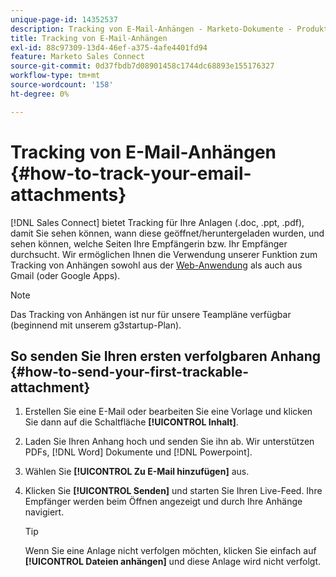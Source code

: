 ```yaml
---
unique-page-id: 14352537
description: Tracking von E-Mail-Anhängen - Marketo-Dokumente - Produktdokumentation
title: Tracking von E-Mail-Anhängen
exl-id: 88c97309-13d4-46ef-a375-4afe4401fd94
feature: Marketo Sales Connect
source-git-commit: 0d37fbdb7d08901458c1744dc68893e155176327
workflow-type: tm+mt
source-wordcount: '158'
ht-degree: 0%

---
```


# Tracking von E-Mail-Anhängen {#how-to-track-your-email-attachments}

[!DNL Sales Connect] bietet Tracking für Ihre Anlagen (.doc, .ppt, .pdf), damit Sie sehen können, wann diese geöffnet/heruntergeladen wurden, und sehen können, welche Seiten Ihre Empfängerin bzw. Ihr Empfänger durchsucht. Wir ermöglichen Ihnen die Verwendung unserer Funktion zum Tracking von Anhängen sowohl aus der [Web-Anwendung](https://toutapp.com/login) als auch aus Gmail (oder Google Apps).

>[!NOTE]
>
>Das Tracking von Anhängen ist nur für unsere Teampläne verfügbar (beginnend mit unserem g3startup-Plan).

## So senden Sie Ihren ersten verfolgbaren Anhang {#how-to-send-your-first-trackable-attachment}

1. Erstellen Sie eine E-Mail oder bearbeiten Sie eine Vorlage und klicken Sie dann auf die Schaltfläche **[!UICONTROL Inhalt]**.

1. Laden Sie Ihren Anhang hoch und senden Sie ihn ab. Wir unterstützen PDFs, [!DNL Word] Dokumente und [!DNL Powerpoint].

1. Wählen Sie **[!UICONTROL Zu E-Mail hinzufügen]** aus.

1. Klicken Sie **[!UICONTROL Senden]** und starten Sie Ihren Live-Feed. Ihre Empfänger werden beim Öffnen angezeigt und durch Ihre Anhänge navigiert.

   >[!TIP]
   >
   >Wenn Sie eine Anlage nicht verfolgen möchten, klicken Sie einfach auf **[!UICONTROL Dateien anhängen]** und diese Anlage wird nicht verfolgt.
